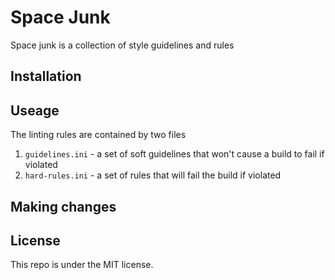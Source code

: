 
# Space Junk

Space junk is a collection of style guidelines and rules

## Installation

## Useage

The linting rules are contained by two files

1. `guidelines.ini` - a set of soft guidelines that won't cause a build to fail if violated
1. `hard-rules.ini` - a set of rules that will fail the build if violated

## Making changes

## License

This repo is under the MIT license.
